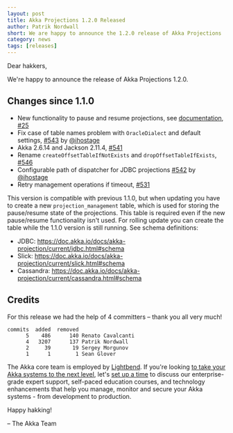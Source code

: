 ```yaml
---
layout: post
title: Akka Projections 1.2.0 Released
author: Patrik Nordwall
short: We are happy to announce the 1.2.0 release of Akka Projections
category: news
tags: [releases]
---
```


Dear hakkers,

We're happy to announce the release of Akka Projections 1.2.0.

## Changes since 1.1.0

- New functionality to pause and resume projections, see [documentation](https://doc.akka.io/docs/akka-projection/current/management.html#pause-and-resume), [#25](https://github.com/akka/akka-projection/issues/25)
- Fix case of table names problem with `OracleDialect` and default settings, [#543](https://github.com/akka/akka-projection/pull/543) by [@ihostage](https://github.com/ihostage)
- Akka 2.6.14 and Jackson 2.11.4, [#541](https://github.com/akka/akka-projection/pull/541)
- Rename `createOffsetTableIfNotExists` and `dropOffsetTableIfExists`, [#546](https://github.com/akka/akka-projection/pull/546)
- Configurable path of dispatcher for JDBC projections [#542](https://github.com/akka/akka-projection/pull/542) by [@ihostage](https://github.com/ihostage)
- Retry management operations if timeout, [#531](https://github.com/akka/akka-projection/issues/531)

This version is compatible with previous 1.1.0, but when updating you have to create a new `projection_management` table, which is used for storing the pause/resume state of the projections. This table is required even if the new pause/resume functionality isn't used. For rolling update you can create the table while the 1.1.0 version is still running. See schema definitions:

* JDBC: https://doc.akka.io/docs/akka-projection/current/jdbc.html#schema
* Slick: https://doc.akka.io/docs/akka-projection/current/slick.html#schema
* Cassandra: https://doc.akka.io/docs/akka-projection/current/cassandra.html#schema

## Credits

For this release we had the help of 4 committers – thank you all very much!

```
commits  added  removed
      5    486      140 Renato Cavalcanti
      4   3207      137 Patrik Nordwall
      2     39       19 Sergey Morgunov
      1      1        1 Sean Glover
```

The Akka core team is employed by [Lightbend](https://www.lightbend.com/). If you're looking [to take your Akka systems to the next level](https://www.lightbend.com/lightbend-subscription), let's [set up a time](https://lightbend.com/contact) to discuss our enterprise-grade expert support, self-paced education courses, and technology enhancements that help you manage, monitor and secure your Akka systems - from development to production.

Happy hakking!

– The Akka Team
